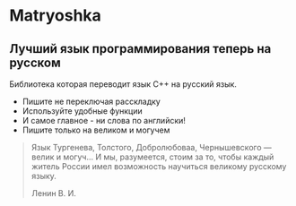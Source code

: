 # Matryoshka
##  Лучший язык программирования теперь на русском
Библиотека которая переводит язык C++ на русский язык.
- Пишите не переключая расскладку
- Используйте удобные функции
- И самое главное - ни слова по английски! 
- Пишите только на великом и могучем
> Язык Тургенева, Толстого, Добролюбоваа, Чернышевского — велик и могуч… И мы, разумеется, стоим за то, чтобы каждый житель России имел возможность научиться великому русскому языку.
>  
> Ленин В. И.

